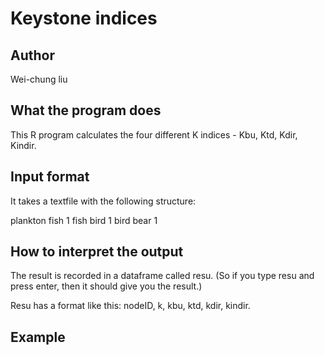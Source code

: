 # Keystone indices 

## Author

Wei-chung liu

## What the program does  

This R program calculates the four different K indices - Kbu, Ktd, Kdir, Kindir. 

## Input format

It takes a textfile with the following structure:

plankton fish 1
fish	bird	1
bird bear 1

## How to interpret the output 

The result is recorded in a dataframe called resu. (So if you type resu and press enter, then it should give you the result.)

Resu has a format like this: nodeID, k, kbu, ktd, kdir, kindir. 

## Example
